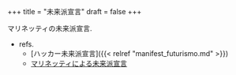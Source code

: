 +++
title = "未来派宣言"
draft = false
+++

マリネッティの未来派宣言.

-   refs.
    -   [ハッカー未来派宣言]({{< relref "manifest_futurismo.md" >}})
    -   [マリネッティによる未来派宣言](https://tanken.com/miraiha.html)
